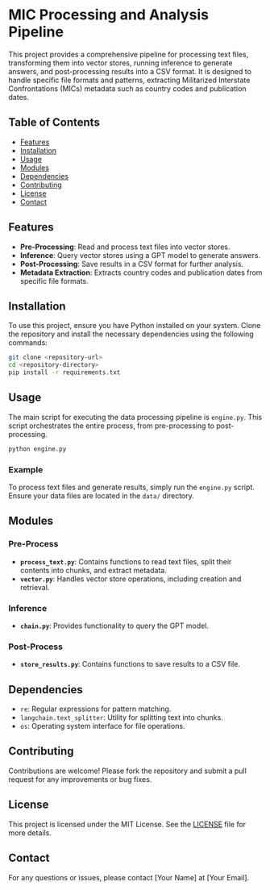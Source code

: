 # MIC Processing and Analysis Pipeline

This project provides a comprehensive pipeline for processing text files, transforming them into vector stores, running inference to generate answers, and post-processing results into a CSV format. It is designed to handle specific file formats and patterns, extracting Militarized Interstate Confrontations (MICs) metadata such as country codes and publication dates.

## Table of Contents

- [Features](#features)
- [Installation](#installation)
- [Usage](#usage)
- [Modules](#modules)
- [Dependencies](#dependencies)
- [Contributing](#contributing)
- [License](#license)
- [Contact](#contact)

## Features

- **Pre-Processing**: Read and process text files into vector stores.
- **Inference**: Query vector stores using a GPT model to generate answers.
- **Post-Processing**: Save results in a CSV format for further analysis.
- **Metadata Extraction**: Extracts country codes and publication dates from specific file formats.

## Installation

To use this project, ensure you have Python installed on your system. Clone the repository and install the necessary dependencies using the following commands:

```bash
git clone <repository-url>
cd <repository-directory>
pip install -r requirements.txt
```

## Usage

The main script for executing the data processing pipeline is `engine.py`. This script orchestrates the entire process, from pre-processing to post-processing.

```bash
python engine.py
```

### Example

To process text files and generate results, simply run the `engine.py` script. Ensure your data files are located in the `data/` directory.

## Modules

### Pre-Process

- **`process_text.py`**: Contains functions to read text files, split their contents into chunks, and extract metadata.
- **`vector.py`**: Handles vector store operations, including creation and retrieval.

### Inference

- **`chain.py`**: Provides functionality to query the GPT model.

### Post-Process

- **`store_results.py`**: Contains functions to save results to a CSV file.

## Dependencies

- `re`: Regular expressions for pattern matching.
- `langchain.text_splitter`: Utility for splitting text into chunks.
- `os`: Operating system interface for file operations.

## Contributing

Contributions are welcome! Please fork the repository and submit a pull request for any improvements or bug fixes.

## License

This project is licensed under the MIT License. See the [LICENSE](LICENSE) file for more details.

## Contact

For any questions or issues, please contact [Your Name] at [Your Email].
